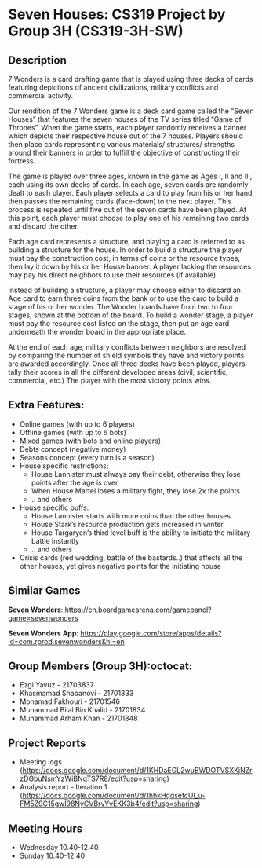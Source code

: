 # Seven Houses: CS319 Project by Group 3H (CS319-3H-SW)




Description
-
7 Wonders is a card drafting game that is played using three decks of cards featuring depictions of ancient civilizations, military conflicts and commercial activity.

Our rendition of the 7 Wonders game is a deck card game called the “Seven Houses” that features the seven houses of the TV series titled “Game of Thrones”. When the game starts, each player randomly receives a banner which depicts their respective house out of the 7 houses. Players should then place cards representing various materials/ structures/ strengths around their banners in order to fulfill the objective of constructing their fortress.

The game is played over three ages, known in the game as Ages I, II and III, each using its own decks of cards. In each age, seven cards are randomly dealt to each player. Each player selects a card to play from his or her hand, then passes the remaining cards (face-down) to the next player. This process is repeated until five out of the seven cards have been played. At this point, each player must choose to play one of his remaining two cards and discard the other.

Each age card represents a structure, and playing a card is referred to as building a structure for the house. In order to build a structure the player must pay the construction cost, in terms of coins or the resource types, then lay it down by his or her House banner. A player lacking the resources may pay his direct neighbors to use their resources (if available).

Instead of building a structure, a player may choose either to discard an Age card to earn three coins from the bank or to use the card to build a stage of his or her wonder. The Wonder boards have from two to four stages, shown at the bottom of the board. To build a wonder stage, a player must pay the resource cost listed on the stage, then put an age card underneath the wonder board in the appropriate place.

At the end of each age, military conflicts between neighbors are resolved by comparing the number of shield symbols they have and victory points are awarded accordingly. Once all three decks have been played, players tally their scores in all the different developed areas (civil, scientific, commercial, etc.) The player with the most victory points wins.



Extra Features:
-
- Online games (with up to 6 players)
- Offline games (with up to 6 bots) 
- Mixed games (with bots and online players)
- Debts concept (negative money) 
- Seasons concept (every turn is a season) 
- House specific restrictions: 
     - House Lannister must always pay their debt, otherwise they lose points after the age is over
     - When House Martel loses a military fight, they lose 2x the points
     - .. and others
- House specific buffs:
     - House Lannister starts with more coins than the other houses. 
     - House Stark’s resource production gets increased in winter.
     - House Targaryen’s third level buff is the ability to initiate the military battle instantly 
     - .. and others
- Crisis cards (red wedding, battle of the bastards..) that affects all the other houses, yet gives negative points for the initiating house



Similar Games
-
**Seven Wonders**: https://en.boardgamearena.com/gamepanel?game=sevenwonders

**Seven Wonders App**: https://play.google.com/store/apps/details?id=com.rprod.sevenwonders&hl=en

Group Members (Group 3H):octocat:
-
* Ezgi Yavuz - 21703837
* Khasmamad Shabanovi - 21701333
* Mohamad Fakhouri - 21701546
* Muhammad Bilal Bin Khalid - 21701834
* Muhammad Arham Khan - 21701848

Project Reports
-
* Meeting logs (https://docs.google.com/document/d/1KHDaEGL2wuBWDOTVSXKjNZrzDGbuNsmYzWiBNqTS7R8/edit?usp=sharing)
* Analysis report - Iteration 1 (https://docs.google.com/document/d/1hhkHqqsefcUl_u-FM5Z9C15gwI98NyCVBrvYvEKK3b4/edit?usp=sharing)

Meeting Hours
-
* Wednesday 10.40-12.40
* Sunday 10.40-12.40
